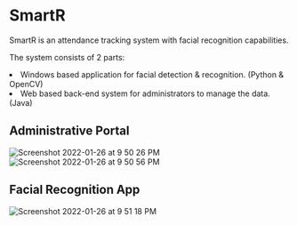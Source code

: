 # SmartR
SmartR is an attendance tracking system with facial recognition capabilities.

The system consists of 2 parts:
<li> Windows based application for facial detection & recognition. (Python & OpenCV) </li>
<li> Web based back-end system for administrators to manage the data. (Java) </li>

## Administrative Portal
![Screenshot 2022-01-26 at 9 50 26 PM](https://user-images.githubusercontent.com/69747121/151175194-aec26d8a-15a6-4c37-96b5-c80cfaa2edf2.png)
![Screenshot 2022-01-26 at 9 50 56 PM](https://user-images.githubusercontent.com/69747121/151175204-a55fee51-a653-4834-8988-5189232258b7.png)

## Facial Recognition App
![Screenshot 2022-01-26 at 9 51 18 PM](https://user-images.githubusercontent.com/69747121/151175209-a58ca16b-72a4-4ca1-a40a-ad9bff09cda0.png)
